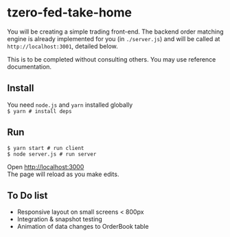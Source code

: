 # tzero-fed-take-home
You will be creating a simple trading front-end. The backend order matching engine is already implemented for you (in `./server.js`) and will be called at `http://localhost:3001`, detailed below.  

This is to be completed without consulting others. You may use reference documentation.  

## Install
You need `node.js` and `yarn` installed globally  
`$ yarn # install deps`

## Run
`$ yarn start # run client`  
`$ node server.js # run server`  

Open [http://localhost:3000](http://localhost:3000)  
The page will reload as you make edits.  

## To Do list
* Responsive layout on small screens < 800px
* Integration & snapshot testing
* Animation of data changes to OrderBook table
